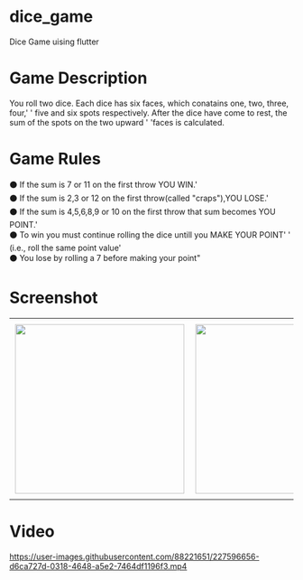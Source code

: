 # dice_game
Dice Game uising flutter

# Game Description
You roll two dice. Each dice has six faces, which conatains one, two, three, four,'
' five and six spots respectively. After the dice have come to rest, the sum of the spots on the two upward '
 'faces is calculated.

# Game Rules
⚫ If the sum is 7 or 11 on the first throw YOU WIN.'</br>
⚫ If the sum is 2,3 or 12 on the first throw(called "craps"),YOU LOSE.'</br>
⚫ If the sum is 4,5,6,8,9 or 10 on the first throw that sum becomes YOU POINT.'</br>
⚫ To win you must continue rolling the dice untill you MAKE YOUR POINT' ' (i.e., roll the same point value'</br>
⚫ You lose by rolling a 7 before making your point"</br>

# Screenshot

<div id="image-table">
    <table>
	    <tr>
    	    <td style="padding:10px">
        	    <img src="https://user-images.githubusercontent.com/88221651/227595579-e90fcac4-ed8d-473d-aeac-eb20406c30ad.jpg" width="300"/>
      	    </td>
            <td style="padding:10px">
            	<img src="https://user-images.githubusercontent.com/88221651/227595638-22c49455-cfe4-4fa3-b127-d3aeba5cb4c4.jpg" width="300"/>
            </td>
            <td style="padding:10px">
            	<img src="https://user-images.githubusercontent.com/88221651/227595658-b8f87d45-4b74-40a2-b2bc-61adc1482550.jpg" width="300"/>
            </td>
        </tr>
    </table>
</div>

# Video


https://user-images.githubusercontent.com/88221651/227596656-d6ca727d-0318-4648-a5e2-7464df1196f3.mp4


